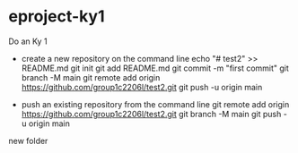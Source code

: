 # eproject-ky1
Do an Ky 1
- create a new repository on the command line
echo "# test2" >> README.md
git init
git add README.md
git commit -m "first commit"
git branch -M main
git remote add origin https://github.com/group1c2206l/test2.git
git push -u origin main


- push an existing repository from the command line
git remote add origin https://github.com/group1c2206l/test2.git
git branch -M main
git push -u origin main

new folder